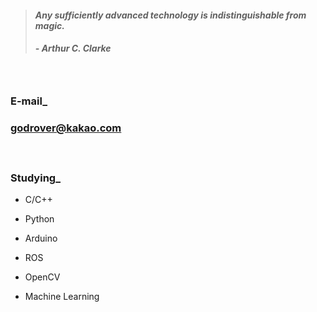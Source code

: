 > #### *Any sufficiently advanced technology is indistinguishable from magic.*
> ##### - Arthur C. Clarke 

　

### E-mail_
### godrover@kakao.com

　

### Studying_

- C/C++

- Python

- Arduino

- ROS

- OpenCV

- Machine Learning
